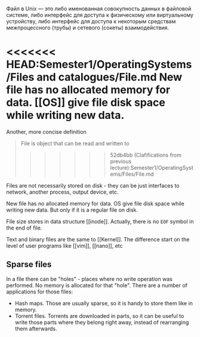 Файл в Unix — это либо именованная совокупность данных в файловой системе, либо интерфейс для доступа к физическому или виртуальному устройству, либо интерфейс для доступа к некоторым средствам межпроцессного (трубы) и сетевого (сокеты) взаимодействия.

<<<<<<< HEAD:Semester1/OperatingSystems/Files and catalogues/File.md
New file has no allocated memory for data. [[OS]] give file disk space while writing new data.
=======
Another, more concise definition
> File is object that can be read and written to
>>>>>>> 52db4bb (Clafifications from previous lecture):Semester1/OperatingSystems/Files/File.md

Files are not necessarily stored on disk - they can be just interfaces to network, another process, output device, etc.

New file has no allocated memory for data. OS give file disk space while writing new data. But only if it is a regular file on disk.

File size stores in data structure [[inode]]. Actually, there is no `EOF` symbol in the end of file.

Text and binary files are the same to [[Kernel]]. The difference start on the level of user programs like [[vim]], [[nano]], etc

## Sparse files
In a file there can be "holes" - places where no write operation was performed. No memory is allocated for that "hole". There are a number of applications for those files:
- Hash maps. Those are usually sparse, so it is handy to store them like in memory.
- Torrent files. Torrents are downloaded in parts, so it can be useful to write those parts where they belong right away, instead of rearranging them afterwards.